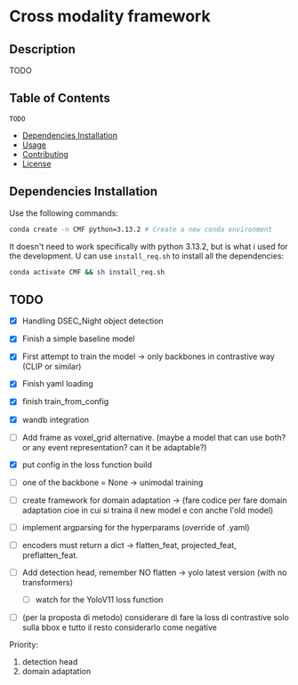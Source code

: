 # Cross modality framework

## Description

TODO

## Table of Contents
    TODO
- [Dependencies Installation](#dependencies-installation)
- [Usage](#usage)
- [Contributing](#contributing)
- [License](#license)

## Dependencies Installation 
Use the following commands:
```bash
conda create -n CMF python=3.13.2 # Create a new conda environment
```
It doesn't need to work specifically with python 3.13.2, but is what i used for the development.
U can use `install_req.sh` to install all the dependencies:
```bash
conda activate CMF && sh install_req.sh
```

## TODO
- [X] Handling DSEC_Night object detection
- [X] Finish a simple baseline model
- [X] First attempt to train the model -> only backbones in contrastive way (CLIP or similar)
- [X] Finish yaml loading
- [X] finish train_from_config
- [X] wandb integration

- [ ] Add frame as voxel_grid alternative. (maybe a model that can use both? or any event representation? can it be adaptable?)


- [X] put config in the  loss function build
- [ ] one of the backbone = None -> unimodal training
- [ ] create framework for domain adaptation -> (fare codice per fare domain adaptation cioe in cui si traina il new model e con anche l'old model)
- [ ] implement argparsing for the hyperparams (override of .yaml)
- [ ] encoders must return a dict -> flatten_feat, projected_feat, preflatten_feat.
- [ ] Add detection head, remember NO flatten -> yolo latest version (with no transformers)
    - [ ] watch for the YoloV11 loss function

- [ ] (per la proposta di metodo) considerare di fare la loss di contrastive solo sulla bbox e tutto il resto considerarlo come negative

Priority:  

1. detection head
2. domain adaptation